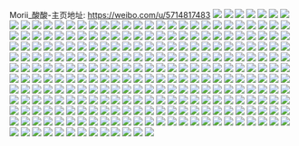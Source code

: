 Morii_酸酸-主页地址: https://weibo.com/u/5714817483 
![](https://wx4.sinaimg.cn/mw2000/006eKN5xly1h948fdnxbuj30dw0dwjsf.jpg) 
![](https://wx4.sinaimg.cn/mw2000/006eKN5xly1h8s42tltroj30wi1yce81.jpg) 
![](https://wx4.sinaimg.cn/mw2000/006eKN5xly1h8s42fr8f8j32dr367kjo.jpg) 
![](https://wx4.sinaimg.cn/mw2000/006eKN5xly1h8s3ydbwycj31o01o01kx.jpg) 
![](https://wx4.sinaimg.cn/mw2000/006eKN5xly1h8s42prs1mj31o01o07lz.jpg) 
![](https://wx4.sinaimg.cn/mw2000/006eKN5xly1h8s42gpzz1j30l411ktb8.jpg) 
![](https://wx4.sinaimg.cn/mw2000/006eKN5xly1h8s42no5nmj336c367u11.jpg) 
![](https://wx4.sinaimg.cn/mw2000/006eKN5xly1h8s42ox4tuj30wi0hyqpv.jpg) 
![](https://wx4.sinaimg.cn/mw2000/006eKN5xly1h8s42umpb1j31jk1jk1kx.jpg) 
![](https://wx4.sinaimg.cn/mw2000/006eKN5xly1h89fezk5e3j30zk0zk12p.jpg) 
![](https://wx4.sinaimg.cn/mw2000/006eKN5xly1h89fivbi5lj30rv1dj7ap.jpg) 
![](https://wx4.sinaimg.cn/mw2000/006eKN5xly1h7s13cadahj31jk15o4n7.jpg) 
![](https://wx4.sinaimg.cn/mw2000/006eKN5xly1h7otnv1smwj31o01o0e5r.jpg) 
![](https://wx4.sinaimg.cn/mw2000/006eKN5xly1h7otnu7x4hj31o01o0tyc.jpg) 
![](https://wx4.sinaimg.cn/mw2000/006eKN5xly1h7otnth7s3j31o01o01kx.jpg) 
![](https://wx4.sinaimg.cn/mw2000/006eKN5xly1h7otnvpkynj31im20u4qp.jpg) 
![](https://wx4.sinaimg.cn/mw2000/006eKN5xly1h7npfm99xrj31400u0448.jpg) 
![](https://wx4.sinaimg.cn/mw2000/006eKN5xly1h71gnzkvacj31400u0wmg.jpg) 
![](https://wx4.sinaimg.cn/mw2000/006eKN5xly1h71go04aogj30u00u0aar.jpg) 
![](https://wx4.sinaimg.cn/mw2000/006eKN5xly1h71go0m889j31400u0gqb.jpg) 
![](https://wx4.sinaimg.cn/mw2000/006eKN5xly1h6rfwwfxkij31400u0tdk.jpg) 
![](https://wx4.sinaimg.cn/mw2000/006eKN5xly1h6rfwvsouxj30u00u00wu.jpg) 
![](https://wx4.sinaimg.cn/mw2000/006eKN5xly1h6rfwviig8j31900u0tel.jpg) 
![](https://wx4.sinaimg.cn/mw2000/006eKN5xly1h6rfwuu4obj30d70d7dg9.jpg) 
![](https://wx4.sinaimg.cn/mw2000/006eKN5xly1h6rfww4os6j30u00u03zh.jpg) 
![](https://wx4.sinaimg.cn/mw2000/006eKN5xly1h6rfwv6klyj30tj0tjtbg.jpg) 
![](https://wx4.sinaimg.cn/mw2000/006eKN5xly1h6rfwx6r1gj30u00u0wf3.jpg) 
![](https://wx4.sinaimg.cn/mw2000/006eKN5xly1h6rfwwoumkj31400u00xa.jpg) 
![](https://wx4.sinaimg.cn/mw2000/006eKN5xly1h6rfwunchoj30u00u0aay.jpg) 
![](https://wx4.sinaimg.cn/mw2000/006eKN5xly1h6rfwxjs26j30u019043w.jpg) 
![](https://wx4.sinaimg.cn/mw2000/006eKN5xly1gwb3uhp3pmj30u00u0tfa.jpg) 
![](https://wx4.sinaimg.cn/mw2000/006eKN5xly1gwb3uj5eb6j30oo0oo0vg.jpg) 
![](https://wx4.sinaimg.cn/mw2000/006eKN5xly1gwb3w82vadj30u00u0wkm.jpg) 
![](https://wx4.sinaimg.cn/mw2000/006eKN5xly1gwb3uiqpinj30u00u0q7a.jpg) 
![](https://wx4.sinaimg.cn/mw2000/006eKN5xly1gwb3ui9mcnj30u00u0q98.jpg) 
![](https://wx4.sinaimg.cn/mw2000/006eKN5xly1gwb3ugl8ooj30li0o5acb.jpg) 
![](https://wx4.sinaimg.cn/mw2000/006eKN5xly1gtf9umvbnlj30hw0i6myr.jpg) 
![](https://wx4.sinaimg.cn/mw2000/006eKN5xly1gt4fwhak85j313n13nwmv.jpg) 
![](https://wx4.sinaimg.cn/mw2000/006eKN5xly1gt2jz1a7lej30g30bg0u0.jpg) 
![](https://wx4.sinaimg.cn/mw2000/006eKN5xly1gt154ydyugj30u00u0qc4.jpg) 
![](https://wx4.sinaimg.cn/mw2000/006eKN5xly1gt154wm9p1j30tu0tuwo6.jpg) 
![](https://wx4.sinaimg.cn/mw2000/006eKN5xly1gt154xdjzpj30tu0tugr4.jpg) 
![](https://wx4.sinaimg.cn/mw2000/006eKN5xly1gt154uuv1sj32c0340qv6.jpg) 
![](https://wx4.sinaimg.cn/mw2000/006eKN5xly1gt154zah1hj30u00vs10e.jpg) 
![](https://wx4.sinaimg.cn/mw2000/006eKN5xly1gt1550g739j30u00u0qe5.jpg) 
![](https://wx4.sinaimg.cn/mw2000/006eKN5xly1gt1551pendj33402c0b29.jpg) 
![](https://wx4.sinaimg.cn/mw2000/006eKN5xly1gt1552vu8wj31o01o0nbt.jpg) 
![](https://wx4.sinaimg.cn/mw2000/006eKN5xly1gt1553zq66j33402c04qp.jpg) 
![](https://wx4.sinaimg.cn/mw2000/006eKN5xly1grnezbbxqwj30u00u0nmp.jpg) 
![](https://wx4.sinaimg.cn/mw2000/006eKN5xly1grnezceoafj30u00u0kgf.jpg) 
![](https://wx4.sinaimg.cn/mw2000/006eKN5xly1grnf39vfszj31o01o01kx.jpg) 
![](https://wx4.sinaimg.cn/mw2000/006eKN5xly1grnezfvo1vj30u00u0e4f.jpg) 
![](https://wx4.sinaimg.cn/mw2000/006eKN5xly1grnezskfr6j30u60u01kx.jpg) 
![](https://wx4.sinaimg.cn/mw2000/006eKN5xly1grneza2mavj30u00u0h9z.jpg) 
![](https://wx4.sinaimg.cn/mw2000/006eKN5xly1gqfzyb309ej31ew1ewk85.jpg) 
![](https://wx4.sinaimg.cn/mw2000/006eKN5xly1gqfzyd4i7nj31o01o0npd.jpg) 
![](https://wx4.sinaimg.cn/mw2000/006eKN5xly1gqcclaa60hj30u00u042q.jpg) 
![](https://wx4.sinaimg.cn/mw2000/006eKN5xly1gqcclbyibvj30u00u0n19.jpg) 
![](https://wx4.sinaimg.cn/mw2000/006eKN5xly1gqcclb0o4oj30u00u078v.jpg) 
![](https://wx4.sinaimg.cn/mw2000/006eKN5xly1gqcclcstc0j30u00u078y.jpg) 
![](https://wx4.sinaimg.cn/mw2000/006eKN5xly1gqccl9kyjqj30u00u0wiv.jpg) 
![](https://wx4.sinaimg.cn/mw2000/006eKN5xly1gqccldrlskj30u00u0dkq.jpg) 
![](https://wx4.sinaimg.cn/mw2000/006eKN5xly1gq9szza0ycj31lo0tphdt.jpg) 
![](https://wx4.sinaimg.cn/mw2000/006eKN5xly1gq8u39u59cj30n00i2myg.jpg) 
![](https://wx4.sinaimg.cn/mw2000/006eKN5xly1gq0l2eqvuzj31o01o01d6.jpg) 
![](https://wx4.sinaimg.cn/mw2000/006eKN5xly1gq0l2e6kaqj30qy0qyafm.jpg) 
![](https://wx4.sinaimg.cn/mw2000/006eKN5xly1gq0l2b2647j31h11k01kx.jpg) 
![](https://wx4.sinaimg.cn/mw2000/006eKN5xly1gq0l2cyyn2j31o01o0e1a.jpg) 
![](https://wx4.sinaimg.cn/mw2000/006eKN5xly1gq0l2drvwaj31o01o0b29.jpg) 
![](https://wx4.sinaimg.cn/mw2000/006eKN5xly1gq0l2c9m80j31o01o01kx.jpg) 
![](https://wx4.sinaimg.cn/mw2000/006eKN5xly1gpv89oavqmj30v90v9qbx.jpg) 
![](https://wx4.sinaimg.cn/mw2000/006eKN5xly1gpv8a7tyo4j31sf1o0e81.jpg) 
![](https://wx4.sinaimg.cn/mw2000/006eKN5xly1gpv89nd26vj31o01o0hdt.jpg) 
![](https://wx4.sinaimg.cn/mw2000/006eKN5xly1gpv89uiqs6j31o01o07wh.jpg) 
![](https://wx4.sinaimg.cn/mw2000/006eKN5xly1gpv89qajuzj31o01o0kjl.jpg) 
![](https://wx4.sinaimg.cn/mw2000/006eKN5xly1gpv8aboajij31880ty7wh.jpg) 
![](https://wx4.sinaimg.cn/mw2000/006eKN5xly1gpv89y1zkjj31o01o0e81.jpg) 
![](https://wx4.sinaimg.cn/mw2000/006eKN5xly1gpv8a4scpxj31o01o04qp.jpg) 
![](https://wx4.sinaimg.cn/mw2000/006eKN5xly1gpv8a28vp2j31o01o0npd.jpg) 
![](https://wx4.sinaimg.cn/mw2000/006eKN5xly1gpk8c8769oj31o01o01kx.jpg) 
![](https://wx4.sinaimg.cn/mw2000/006eKN5xly1gpk8cc2skzj31o01o0b29.jpg) 
![](https://wx4.sinaimg.cn/mw2000/006eKN5xly1gpk8c96etsj31o01o0npd.jpg) 
![](https://wx4.sinaimg.cn/mw2000/006eKN5xly1gpk8c7hphgj31o01o0e81.jpg) 
![](https://wx4.sinaimg.cn/mw2000/006eKN5xly1gpk8cb3pelj31o01o0hdt.jpg) 
![](https://wx4.sinaimg.cn/mw2000/006eKN5xly1gpk8ca7r8aj31o01o0b29.jpg) 
![](https://wx4.sinaimg.cn/mw2000/006eKN5xly1goxfn9swg5j31o01o01kx.jpg) 
![](https://wx4.sinaimg.cn/mw2000/006eKN5xly1goxfnq8yknj31o01o01kx.jpg) 
![](https://wx4.sinaimg.cn/mw2000/006eKN5xly1goxfoagjzlj30u01esqq5.jpg) 
![](https://wx4.sinaimg.cn/mw2000/006eKN5xly1goxfqk459ij30yw0u0np4.jpg) 
![](https://wx4.sinaimg.cn/mw2000/006eKN5xly1golmox6pobj31o01o04qp.jpg) 
![](https://wx4.sinaimg.cn/mw2000/006eKN5xly1goa290h8tpj31hh1hh1kx.jpg) 
![](https://wx4.sinaimg.cn/mw2000/006eKN5xly1goa28yac75j31o01o0hdt.jpg) 
![](https://wx4.sinaimg.cn/mw2000/006eKN5xly1goa299ut5kj32c02c0kjl.jpg) 
![](https://wx4.sinaimg.cn/mw2000/006eKN5xly1goa2940uz6j313e13e4qp.jpg) 
![](https://wx4.sinaimg.cn/mw2000/006eKN5xly1goa296fkvdj32c02c0b29.jpg) 
![](https://wx4.sinaimg.cn/mw2000/006eKN5xly1goa29ckqrxj31o01o0hdt.jpg) 
![](https://wx4.sinaimg.cn/mw2000/006eKN5xly1gnyk98otxmj30m80m8q5x.jpg) 
![](https://wx4.sinaimg.cn/mw2000/006eKN5xly1gnm92ls2smj31vo0v94qw.jpg) 
![](https://wx4.sinaimg.cn/mw2000/006eKN5xly1gnm93tinuqj30h509k7ao.jpg) 
![](https://wx4.sinaimg.cn/mw2000/006eKN5xly1gnikc5lmq3j334022ox6p.jpg) 
![](https://wx4.sinaimg.cn/mw2000/006eKN5xly1gnikdumov5j31900u0n15.jpg) 
![](https://wx4.sinaimg.cn/mw2000/006eKN5xly1gndz17r6qyj334022ohdu.jpg) 
![](https://wx4.sinaimg.cn/mw2000/006eKN5xly1gndz19canej334022o7wi.jpg) 
![](https://wx4.sinaimg.cn/mw2000/006eKN5xly1gndz16lyalj30su20a7i3.jpg) 
![](https://wx4.sinaimg.cn/mw2000/006eKN5xly1gndz19xfnhg307k07kabl.jpg) 
![](https://wx4.sinaimg.cn/mw2000/006eKN5xly1gn86wvuqehj30tr1jlhd1.jpg) 
![](https://wx4.sinaimg.cn/mw2000/006eKN5xly1gn4xkamsojj30uz0uqqew.jpg) 
![](https://wx4.sinaimg.cn/mw2000/006eKN5xly1gn3r02rg4tj33402c0qva.jpg) 
![](https://wx4.sinaimg.cn/mw2000/006eKN5xly1gn3r06o0rvj33402c0qva.jpg) 
![](https://wx4.sinaimg.cn/mw2000/006eKN5xly1gn3r1juwpxj30m80m8jtu.jpg) 
![](https://wx4.sinaimg.cn/mw2000/006eKN5xly1gn2ayxfznnj31uc1ac7wm.jpg) 
![](https://wx4.sinaimg.cn/mw2000/006eKN5xly1gn2az0jlg5j31uc1ackjq.jpg) 
![](https://wx4.sinaimg.cn/mw2000/006eKN5xly1gn2ayu0v2hj31uc1ackjw.jpg) 
![](https://wx4.sinaimg.cn/mw2000/006eKN5xly1gn2az3hmbtj31uc1ac7wo.jpg) 
![](https://wx4.sinaimg.cn/mw2000/006eKN5xly1gn199o6alhj31uc1ackjq.jpg) 
![](https://wx4.sinaimg.cn/mw2000/006eKN5xly1gn199lbhfoj31uc1ac1l2.jpg) 
![](https://wx4.sinaimg.cn/mw2000/006eKN5xly1gn199mzzotj31uc1acnpj.jpg) 
![](https://wx4.sinaimg.cn/mw2000/006eKN5xly1gn0ag6k810j31o01o0kjl.jpg) 
![](https://wx4.sinaimg.cn/mw2000/006eKN5xly1gn0ag5c65bj30k00ezwhr.jpg) 
![](https://wx4.sinaimg.cn/mw2000/006eKN5xly1gmjv5vlv9cj31o01o0av7.jpg) 
![](https://wx4.sinaimg.cn/mw2000/006eKN5xly1gmjv6c9kyej32801o0npd.jpg) 
![](https://wx4.sinaimg.cn/mw2000/006eKN5xly1gmjv7sjhzzj30u00u0nie.jpg) 
![](https://wx4.sinaimg.cn/mw2000/006eKN5xly1gmjv63wkn1j31o0280axr.jpg) 
![](https://wx4.sinaimg.cn/mw2000/006eKN5xly1gmjv694hujj32c02c0qnh.jpg) 
![](https://wx4.sinaimg.cn/mw2000/006eKN5xly1gmjv67b30ij31sg2dshdt.jpg) 
![](https://wx4.sinaimg.cn/mw2000/006eKN5xly1gm3z9heiu6j30lh0m0ju0.jpg) 
![](https://wx4.sinaimg.cn/mw2000/006eKN5xly1gm3zp52dk6j32801o0kjl.jpg) 
![](https://wx4.sinaimg.cn/mw2000/006eKN5xly1gm3zdb9ixoj30u00u0kfw.jpg) 
![](https://wx4.sinaimg.cn/mw2000/006eKN5xly1gm3gurw9hzj30tn1hi7pr.jpg) 
![](https://wx4.sinaimg.cn/mw2000/006eKN5xly1gm3gug91p8j31jk2bb7wh.jpg) 
![](https://wx4.sinaimg.cn/mw2000/006eKN5xly1gm3gujn0z4j31900s6tbk.jpg) 
![](https://wx4.sinaimg.cn/mw2000/006eKN5xly1gm3gw70flwj30u01407r2.jpg) 
![](https://wx4.sinaimg.cn/mw2000/006eKN5xly1gltibpaoqnj31o01o07wh.jpg) 
![](https://wx4.sinaimg.cn/mw2000/006eKN5xly1gltibjp0c5j314x22aazm.jpg) 
![](https://wx4.sinaimg.cn/mw2000/006eKN5xly1gltiblp44jj30xy1id1gp.jpg) 
![](https://wx4.sinaimg.cn/mw2000/006eKN5xly1gltibnk3zdj31o01o0kid.jpg) 
![](https://wx4.sinaimg.cn/mw2000/006eKN5xly1gltcyh4fr0j30v915bhdt.jpg) 
![](https://wx4.sinaimg.cn/mw2000/006eKN5xly1gltcyk0qkcj30v9159b29.jpg) 
![](https://wx4.sinaimg.cn/mw2000/006eKN5xly1gltcyo5arkj32c0340e81.jpg) 
![](https://wx4.sinaimg.cn/mw2000/006eKN5xly1gltcyr7t6lj33402c07rc.jpg) 
![](https://wx4.sinaimg.cn/mw2000/006eKN5xly1gltcyycbevj30mi0mi7io.jpg) 
![](https://wx4.sinaimg.cn/mw2000/006eKN5xly1gltcyc9aydj32c0340hc1.jpg) 
![](https://wx4.sinaimg.cn/mw2000/006eKN5xly1glnlpqrguej31o01o0e81.jpg) 
![](https://wx4.sinaimg.cn/mw2000/006eKN5xly1glnlpsmefvj31o01o0hdt.jpg) 
![](https://wx4.sinaimg.cn/mw2000/006eKN5xly1glnlpuczttj31o01o0kjl.jpg) 
![](https://wx4.sinaimg.cn/mw2000/006eKN5xly1glnlpvlacvj31o01o01kx.jpg) 
![](https://wx4.sinaimg.cn/mw2000/006eKN5xly1glnlpxrfz5j31o01o0qv5.jpg) 
![](https://wx4.sinaimg.cn/mw2000/006eKN5xly1glkm25c8xtj32c0340h2s.jpg) 
![](https://wx4.sinaimg.cn/mw2000/006eKN5xly1glkm213jjmj32c0340njs.jpg) 
![](https://wx4.sinaimg.cn/mw2000/006eKN5xly1glkm2b2ikdj32c0340kaf.jpg) 
![](https://wx4.sinaimg.cn/mw2000/006eKN5xly1glkm2eqkcqj32c03407nb.jpg) 
![](https://wx4.sinaimg.cn/mw2000/006eKN5xly1glkm28qwdqj32c0340hdt.jpg) 
![](https://wx4.sinaimg.cn/mw2000/006eKN5xly1glkm23in8cj32c0340hbm.jpg) 
![](https://wx4.sinaimg.cn/mw2000/006eKN5xly1glhfoy9944j30l50lktcg.jpg) 
![](https://wx4.sinaimg.cn/mw2000/006eKN5xly1glhfoyucuaj30tp0nx0y3.jpg) 
![](https://wx4.sinaimg.cn/mw2000/006eKN5xly1gl79agzox7j30u00xe14g.jpg) 
![](https://wx4.sinaimg.cn/mw2000/006eKN5xly1gl79ai2pqrj30u00uwalu.jpg) 
![](https://wx4.sinaimg.cn/mw2000/006eKN5xly1gl79aj19g4j30u00uoti3.jpg) 
![](https://wx4.sinaimg.cn/mw2000/006eKN5xly1gl79akv97nj30u00u0qb5.jpg) 
![](https://wx4.sinaimg.cn/mw2000/006eKN5xly1gl79ajwfjjj30u00u9119.jpg) 
![](https://wx4.sinaimg.cn/mw2000/006eKN5xly1gl79afiyq9j30u00u0jz8.jpg) 
![](https://wx4.sinaimg.cn/mw2000/006eKN5xly1gl79amhdp4j30u00u0k4e.jpg) 
![](https://wx4.sinaimg.cn/mw2000/006eKN5xly1gl79aqhp59j30u00u0gtd.jpg) 
![](https://wx4.sinaimg.cn/mw2000/006eKN5xly1gl79apbwfxj30u00u0dvc.jpg) 
![](https://wx4.sinaimg.cn/mw2000/006eKN5xly1gl2gvvs54ij31av0u0gxi.jpg) 
![](https://wx4.sinaimg.cn/mw2000/006eKN5xly1gl2gvuncr2j31bt0u0wpz.jpg) 
![](https://wx4.sinaimg.cn/mw2000/006eKN5xly1gl2gvwv2f4j31bk0u0k1w.jpg) 
![](https://wx4.sinaimg.cn/mw2000/006eKN5xly1gl2gvv1qmkj30c807jaal.jpg) 
![](https://wx4.sinaimg.cn/mw2000/006eKN5xly1gl2gvtm4ksj306t06oq38.jpg) 
![](https://wx4.sinaimg.cn/mw2000/006eKN5xly1gl2gvw4udnj30c80c8wfa.jpg) 
![](https://wx4.sinaimg.cn/mw2000/006eKN5xly1gk3qc2pp32j30u00u07aj.jpg) 
![](https://wx4.sinaimg.cn/mw2000/006eKN5xly1gk3qbnrm0ij30u00u0jus.jpg) 
![](https://wx4.sinaimg.cn/mw2000/006eKN5xly1gk3qby4v4cj30u00u0gxa.jpg) 
![](https://wx4.sinaimg.cn/mw2000/006eKN5xly1gk3qbsr7lgj30bz0d33z1.jpg) 
![](https://wx4.sinaimg.cn/mw2000/006eKN5xly1gk3qbrscyej30t30o2q6e.jpg) 
![](https://wx4.sinaimg.cn/mw2000/006eKN5xly1gk3qc492ktj30u00u0ah3.jpg) 
![](https://wx4.sinaimg.cn/mw2000/006eKN5xly1giwfyeuzw3j30ty0u044w.jpg) 
![](https://wx4.sinaimg.cn/mw2000/006eKN5xly1giwg4tddhhj30u0140wpx.jpg) 
![](https://wx4.sinaimg.cn/mw2000/006eKN5xly1giwfzuw8qmj30mv0ljq57.jpg) 
![](https://wx4.sinaimg.cn/mw2000/006eKN5xly1giwfxxgdyaj30u0140dmn.jpg) 
![](https://wx4.sinaimg.cn/mw2000/006eKN5xly1giwfw26fmwj30u0114gr3.jpg) 
![](https://wx4.sinaimg.cn/mw2000/006eKN5xly1giwg0c2k2uj30hv0hujvi.jpg) 
![](https://wx4.sinaimg.cn/mw2000/006eKN5xly1giwfob6fkhj31900u0q6z.jpg) 
![](https://wx4.sinaimg.cn/mw2000/006eKN5xly1giwfoeweu4j31900u0jvd.jpg) 
![](https://wx4.sinaimg.cn/mw2000/006eKN5xly1giwfoec7nfj31900u0gtl.jpg) 
![](https://wx4.sinaimg.cn/mw2000/006eKN5xly1giwfocsqqmj31900u0alw.jpg) 
![](https://wx4.sinaimg.cn/mw2000/006eKN5xly1giwfofcqd0j31900u0jvg.jpg) 
![](https://wx4.sinaimg.cn/mw2000/006eKN5xly1giwfoaibqoj31hq0u0aez.jpg) 
![](https://wx4.sinaimg.cn/mw2000/006eKN5xly1gij49twyvzj30kv0abmz3.jpg) 
![](https://wx4.sinaimg.cn/mw2000/006eKN5xly1giijb41l44j31400u0amf.jpg) 
![](https://wx4.sinaimg.cn/mw2000/006eKN5xly1gn3s5swnauj31400u0amz.jpg) 
![](https://wx4.sinaimg.cn/mw2000/006eKN5xly1giijiagtxkj30u00u0n8n.jpg) 
![](https://wx4.sinaimg.cn/mw2000/006eKN5xly1giijb52u6lj30u00u042b.jpg) 
![](https://wx4.sinaimg.cn/mw2000/006eKN5xly1giijb5vzwgj31400u0k2c.jpg) 
![](https://wx4.sinaimg.cn/mw2000/006eKN5xly1giije66km7j30u01hcqld.jpg) 
![](https://wx4.sinaimg.cn/mw2000/006eKN5xly1gi4n7ab1a6j31sz0u07wm.jpg) 
![](https://wx4.sinaimg.cn/mw2000/006eKN5xly1gi4n93zxvej31sz0u0qvc.jpg) 
![](https://wx4.sinaimg.cn/mw2000/006eKN5xly1gi4naob4elj31sz0u0kjr.jpg) 
![](https://wx4.sinaimg.cn/mw2000/006eKN5xly1gi4n64p7etj31sz0u0kjr.jpg) 
![](https://wx4.sinaimg.cn/mw2000/006eKN5xly1gi4nczi45mj31sz0u0he3.jpg) 
![](https://wx4.sinaimg.cn/mw2000/006eKN5xly1gi4nd0iaruj30k00k6q4g.jpg) 
![](https://wx4.sinaimg.cn/mw2000/006eKN5xly1gi433uodfaj31vo0v9x6t.jpg) 
![](https://wx4.sinaimg.cn/mw2000/006eKN5xly1gi433vqzq7j31vo0v9u11.jpg) 
![](https://wx4.sinaimg.cn/mw2000/006eKN5xly1gi433xar4ij31vo0v9kjo.jpg) 
![](https://wx4.sinaimg.cn/mw2000/006eKN5xly1gi433ya1fjj31vo0v9x6s.jpg) 
![](https://wx4.sinaimg.cn/mw2000/006eKN5xly1gi433z7wglj31vo0v9nph.jpg) 
![](https://wx4.sinaimg.cn/mw2000/006eKN5xly1gi433tp7cfj31vo0v9kjo.jpg) 
![](https://wx4.sinaimg.cn/mw2000/006eKN5xly1ghfsdm8atrj34fp2j5qvh.jpg) 
![](https://wx4.sinaimg.cn/mw2000/006eKN5xly1ghfsfopnnlj32c02c0x1r.jpg) 
![](https://wx4.sinaimg.cn/mw2000/006eKN5xly1ghfsftcbvvj31c02dce81.jpg) 
![](https://wx4.sinaimg.cn/mw2000/006eKN5xly1gh079axi89j31uc1acnpo.jpg) 
![](https://wx4.sinaimg.cn/mw2000/006eKN5xly1gh0792of38j31uc1ache4.jpg) 
![](https://wx4.sinaimg.cn/mw2000/006eKN5xly1gh079blrllj301u01vgln.jpg) 
![](https://wx4.sinaimg.cn/mw2000/006eKN5xly1ggidud2k95j30u016ye3q.jpg) 
![](https://wx4.sinaimg.cn/mw2000/006eKN5xly1ggidudr9a4j30ho0elwgh.jpg) 
![](https://wx4.sinaimg.cn/mw2000/006eKN5xly1ggidu99kngj30sg159tp7.jpg) 
![](https://wx4.sinaimg.cn/mw2000/006eKN5xly1ggidukcz4rj31jk2bcu0x.jpg) 
![](https://wx4.sinaimg.cn/mw2000/006eKN5xly1gg1zvrxpsqj30xc0m8dva.jpg) 
![](https://wx4.sinaimg.cn/mw2000/006eKN5xly1gfvlr00khcj30j60iat9z.jpg) 
![](https://wx4.sinaimg.cn/mw2000/006eKN5xly1gfiyelfyfdj31vo0v91l1.jpg) 
![](https://wx4.sinaimg.cn/mw2000/006eKN5xly1gfiyenrxclj31vo0v9nph.jpg) 
![](https://wx4.sinaimg.cn/mw2000/006eKN5xly1gfiyeihitdj31vo0v9x6t.jpg) 
![](https://wx4.sinaimg.cn/mw2000/006eKN5xly1gfibw708zyj31o0280b29.jpg) 
![](https://wx4.sinaimg.cn/mw2000/006eKN5xly1gfibw6cw88j31o0280e81.jpg) 
![](https://wx4.sinaimg.cn/mw2000/006eKN5xly1gfe3xunjcqj33zq314qv8.jpg) 
![](https://wx4.sinaimg.cn/mw2000/006eKN5xly1gfe3xwzmynj34fs2x1x6u.jpg) 
![](https://wx4.sinaimg.cn/mw2000/006eKN5xly1gfe3xzdfm5j34gr316npf.jpg) 
![](https://wx4.sinaimg.cn/mw2000/006eKN5xly1gfe3y0zct1j34k6304qv7.jpg) 
![](https://wx4.sinaimg.cn/mw2000/006eKN5xly1gfe3y2bn40j34i6334u0z.jpg) 
![](https://wx4.sinaimg.cn/mw2000/006eKN5xly1gfe3y48orvj33344moe88.jpg) 
![](https://wx4.sinaimg.cn/mw2000/006eKN5xly1gfe3y7cb5uj328h2rv4qq.jpg) 
![](https://wx4.sinaimg.cn/mw2000/006eKN5xly1gfav4ci6yyj32c02c04qp.jpg) 
![](https://wx4.sinaimg.cn/mw2000/006eKN5xly1gfav4e1js7j32c02c04qj.jpg) 
![](https://wx4.sinaimg.cn/mw2000/006eKN5xly1gfav4fqqgjj32c02c07wh.jpg) 
![](https://wx4.sinaimg.cn/mw2000/006eKN5xly1gf7xb5s966j30r80wkqm9.jpg) 
![](https://wx4.sinaimg.cn/mw2000/006eKN5xly1gf50lcdmbaj30u00u0u08.jpg) 
![](https://wx4.sinaimg.cn/mw2000/006eKN5xly1gf50n9f37vj30ue0ty4qp.jpg) 
![](https://wx4.sinaimg.cn/mw2000/006eKN5xly1gf50ldlub2j31o01o0e81.jpg) 
![](https://wx4.sinaimg.cn/mw2000/006eKN5xly1gf1kkvhbkhj30ty0uw1hb.jpg) 
![](https://wx4.sinaimg.cn/mw2000/006eKN5xly1gf1kix3hj1j31eh2bc1kx.jpg) 
![](https://wx4.sinaimg.cn/mw2000/006eKN5xly1gey9pcypgpj31c02dctyx.jpg) 
![](https://wx4.sinaimg.cn/mw2000/006eKN5xly1gey9pdgr19j31c02dch7t.jpg) 
![](https://wx4.sinaimg.cn/mw2000/006eKN5xly1gey9pdtmt0j30b10bh75b.jpg) 
![](https://wx4.sinaimg.cn/mw2000/006eKN5xly1gevsj96jlhj30u00u04pw.jpg) 
![](https://wx4.sinaimg.cn/mw2000/006eKN5xly1gevsk4heomj30u00u0dux.jpg) 
![](https://wx4.sinaimg.cn/mw2000/006eKN5xly1gevsjquljqj30u00u0e81.jpg) 
![](https://wx4.sinaimg.cn/mw2000/006eKN5xly1gevshm6svej30u00u07bh.jpg) 
![](https://wx4.sinaimg.cn/mw2000/006eKN5xly1gejzv26qv0j31224tl7wh.jpg) 
![](https://wx4.sinaimg.cn/mw2000/006eKN5xly1gejzv1fmonj30u03607j1.jpg) 
![](https://wx4.sinaimg.cn/mw2000/006eKN5xly1gejzv2ytwwj30u01qtwjm.jpg) 
![](https://wx4.sinaimg.cn/mw2000/006eKN5xly1gefe9jxgecj30qo0djt9s.jpg) 
![](https://wx4.sinaimg.cn/mw2000/006eKN5xly1gefe9k7vonj30bo0d1gmr.jpg) 
![](https://wx4.sinaimg.cn/mw2000/006eKN5xly1geau53rq0gj30zk1ykx3s.jpg) 
![](https://wx4.sinaimg.cn/mw2000/006eKN5xly1geau545vx9j30zk1yk4og.jpg) 
![](https://wx4.sinaimg.cn/mw2000/006eKN5xly1geau8hkdtpj30j60j6mzf.jpg) 
![](https://wx4.sinaimg.cn/mw2000/006eKN5xly1gdr4p76af1j31o01o01kx.jpg) 
![](https://wx4.sinaimg.cn/mw2000/006eKN5xly1gdr4p4r8xej31c02dcb29.jpg) 
![](https://wx4.sinaimg.cn/mw2000/006eKN5xly1gdnxs2mbxvj30mc0570uu.jpg) 
![](https://wx4.sinaimg.cn/mw2000/006eKN5xly1gdln6x42sgj31vo0v9kjo.jpg) 
![](https://wx4.sinaimg.cn/mw2000/006eKN5xly1gdln6u70h5j31vo0v9x6r.jpg) 
![](https://wx4.sinaimg.cn/mw2000/006eKN5xly1gddibflcfuj30u01hc7wh.jpg) 
![](https://wx4.sinaimg.cn/mw2000/006eKN5xly1gddib8cvf4j30u01hc4qp.jpg) 
![](https://wx4.sinaimg.cn/mw2000/006eKN5xly1gddibmv6jmj30u01hc1kx.jpg) 
![](https://wx4.sinaimg.cn/mw2000/006eKN5xly1gddibukcukj30u01hc7wh.jpg) 
![](https://wx4.sinaimg.cn/mw2000/006eKN5xly1gbv14mwuapj30u01lyagi.jpg) 
![](https://wx4.sinaimg.cn/mw2000/006eKN5xly1gbv14n8m60j30nm0x7gnp.jpg) 
![](https://wx4.sinaimg.cn/mw2000/006eKN5xly1gbs83c5mqxj30ux0qy7wh.jpg) 
![](https://wx4.sinaimg.cn/mw2000/006eKN5xly1gbs83b2zt7j30m70kjavg.jpg) 
![](https://wx4.sinaimg.cn/mw2000/006eKN5xly1gbs83e5d29j30v916qqv5.jpg) 
![](https://wx4.sinaimg.cn/mw2000/006eKN5xly1gbs83ey4b5j30rf0lc1gv.jpg) 

